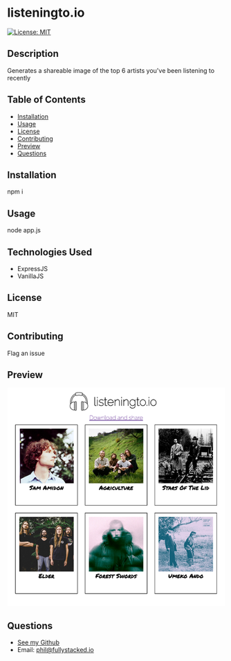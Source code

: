 # listeningto.io

[![License: MIT](https://img.shields.io/badge/License-MIT-yellow.svg)](https://opensource.org/licenses/MIT)

## Description
Generates a shareable image of the top 6 artists you've been listening to recently

## Table of Contents
- [Installation](#installation)
- [Usage](#usage)
- [License](#license)
- [Contributing](#contributing)
- [Preview](#preview)
- [Questions](#questions)

## Installation
npm i

## Usage
node app.js

## Technologies Used

- ExpressJS
- VanillaJS


## License
MIT

## Contributing
Flag an issue

## Preview
![Preview Image for App](https://raw.githubusercontent.com/philManWithBeard/listeningto.io/master/listeningto.png)

## Questions
- [See my Github](https://www.github.com/philManWithBeard)
- Email: phil@fullystacked.io

